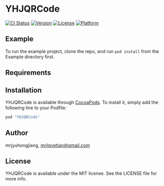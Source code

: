 # YHJQRCode

[![CI Status](http://img.shields.io/travis/mrjyuhongjiang/YHJQRCode.svg?style=flat)](https://travis-ci.org/mrjyuhongjiang/YHJQRCode)
[![Version](https://img.shields.io/cocoapods/v/YHJQRCode.svg?style=flat)](http://cocoapods.org/pods/YHJQRCode)
[![License](https://img.shields.io/cocoapods/l/YHJQRCode.svg?style=flat)](http://cocoapods.org/pods/YHJQRCode)
[![Platform](https://img.shields.io/cocoapods/p/YHJQRCode.svg?style=flat)](http://cocoapods.org/pods/YHJQRCode)

## Example

To run the example project, clone the repo, and run `pod install` from the Example directory first.

## Requirements

## Installation

YHJQRCode is available through [CocoaPods](http://cocoapods.org). To install
it, simply add the following line to your Podfile:

```ruby
pod "YHJQRCode"
```

## Author

mrjyuhongjiang, mrjlovetian@gmail.com

## License

YHJQRCode is available under the MIT license. See the LICENSE file for more info.
